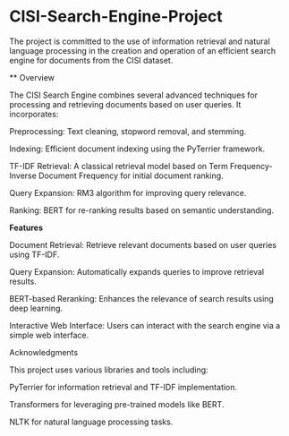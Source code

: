 # CISI-Search-Engine-Project


The project is committed to the use of information retrieval and natural language processing in the creation and operation of an efficient search engine for documents from the CISI dataset.



** Overview

The CISI Search Engine combines several advanced techniques for processing and retrieving documents based on user queries. It incorporates:

Preprocessing: Text cleaning, stopword removal, and stemming.

Indexing: Efficient document indexing using the PyTerrier framework.

TF-IDF Retrieval: A classical retrieval model based on Term Frequency-Inverse Document Frequency for initial document ranking.

Query Expansion: RM3 algorithm for improving query relevance.

Ranking: BERT for re-ranking results based on semantic understanding.


__Features__

Document Retrieval: Retrieve relevant documents based on user queries using TF-IDF.

Query Expansion: Automatically expands queries to improve retrieval results.

BERT-based Reranking: Enhances the relevance of search results using deep learning.

Interactive Web Interface: Users can interact with the search engine via a simple web interface.


Acknowledgments

This project uses various libraries and tools including:

PyTerrier for information retrieval and TF-IDF implementation.

Transformers for leveraging pre-trained models like BERT.

NLTK for natural language processing tasks.
